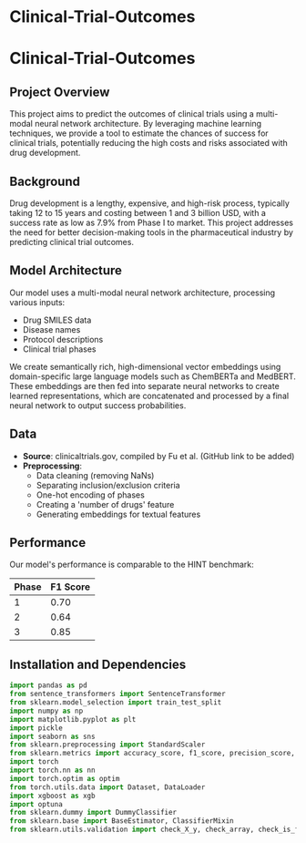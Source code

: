 # Clinical-Trial-Outcomes

# Clinical-Trial-Outcomes

## Project Overview

This project aims to predict the outcomes of clinical trials using a multi-modal neural network architecture. By leveraging machine learning techniques, we provide a tool to estimate the chances of success for clinical trials, potentially reducing the high costs and risks associated with drug development.

## Background

Drug development is a lengthy, expensive, and high-risk process, typically taking 12 to 15 years and costing between 1 and 3 billion USD, with a success rate as low as 7.9% from Phase I to market. This project addresses the need for better decision-making tools in the pharmaceutical industry by predicting clinical trial outcomes.

## Model Architecture

Our model uses a multi-modal neural network architecture, processing various inputs:

- Drug SMILES data
- Disease names
- Protocol descriptions
- Clinical trial phases

We create semantically rich, high-dimensional vector embeddings using domain-specific large language models such as ChemBERTa and MedBERT. These embeddings are then fed into separate neural networks to create learned representations, which are concatenated and processed by a final neural network to output success probabilities.

## Data

- **Source**: clinicaltrials.gov, compiled by Fu et al. (GitHub link to be added)
- **Preprocessing**: 
  - Data cleaning (removing NaNs)
  - Separating inclusion/exclusion criteria
  - One-hot encoding of phases
  - Creating a 'number of drugs' feature
  - Generating embeddings for textual features

## Performance

Our model's performance is comparable to the HINT benchmark:

| Phase | F1 Score |
|-------|----------|
| 1     | 0.70     |
| 2     | 0.64     |
| 3     | 0.85     |

## Installation and Dependencies

```python
import pandas as pd
from sentence_transformers import SentenceTransformer
from sklearn.model_selection import train_test_split
import numpy as np
import matplotlib.pyplot as plt
import pickle
import seaborn as sns
from sklearn.preprocessing import StandardScaler
from sklearn.metrics import accuracy_score, f1_score, precision_score, recall_score, roc_auc_score, confusion_matrix, precision_recall_curve, auc
import torch
import torch.nn as nn
import torch.optim as optim
from torch.utils.data import Dataset, DataLoader
import xgboost as xgb
import optuna
from sklearn.dummy import DummyClassifier
from sklearn.base import BaseEstimator, ClassifierMixin
from sklearn.utils.validation import check_X_y, check_array, check_is_fitted
